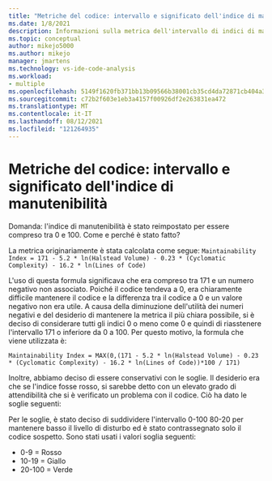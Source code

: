 ```yaml
---
title: "Metriche del codice: intervallo e significato dell'indice di manutenibilità"
ms.date: 1/8/2021
description: Informazioni sulla metrica dell'intervallo di indici di manutenibilità per le metriche del codice in Visual Studio.
ms.topic: conceptual
author: mikejo5000
ms.author: mikejo
manager: jmartens
ms.technology: vs-ide-code-analysis
ms.workload:
- multiple
ms.openlocfilehash: 5149f1620fb371bb13b09566b38001cb35cd4da72871cb404a325c076a1619a1
ms.sourcegitcommit: c72b2f603e1eb3a4157f00926df2e263831ea472
ms.translationtype: MT
ms.contentlocale: it-IT
ms.lasthandoff: 08/12/2021
ms.locfileid: "121264935"
---
```

# <a name="code-metrics---maintainability-index-range-and-meaning"></a>Metriche del codice: intervallo e significato dell'indice di manutenibilità

Domanda: l'indice di manutenibilità è stato reimpostato per essere compreso tra 0 e 100. Come e perché è stato fatto?

La metrica originariamente è stata calcolata come segue: `Maintainability Index = 171 - 5.2 * ln(Halstead Volume) - 0.23 * (Cyclomatic Complexity) - 16.2 * ln(Lines of Code)`

L'uso di questa formula significava che era compreso tra 171 e un numero negativo non associato.  Poiché il codice tendeva a 0, era chiaramente difficile mantenere il codice e la differenza tra il codice a 0 e un valore negativo non era utile.  A causa della diminuzione dell'utilità dei numeri negativi e del desiderio di mantenere la metrica il più chiara possibile, si è deciso di considerare tutti gli indici 0 o meno come 0 e quindi di riasstenere l'intervallo 171 o inferiore da 0 a 100. Per questo motivo, la formula che viene utilizzata è:

   `Maintainability Index = MAX(0,(171 - 5.2 * ln(Halstead Volume) - 0.23 * (Cyclomatic Complexity) - 16.2 * ln(Lines of Code))*100 / 171)`

Inoltre, abbiamo deciso di essere conservativi con le soglie.  Il desiderio era che se l'indice fosse rosso, si sarebbe detto con un elevato grado di attendibilità che si è verificato un problema con il codice.  Ciò ha dato le soglie seguenti:

Per le soglie, è stato deciso di suddividere l'intervallo 0-100 80-20 per mantenere basso il livello di disturbo ed è stato contrassegnato solo il codice sospetto. Sono stati usati i valori soglia seguenti:

- 0-9 = Rosso
- 10-19 = Giallo
- 20-100 = Verde
